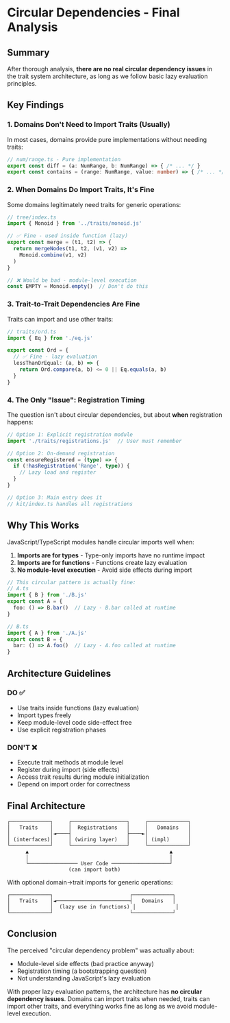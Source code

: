 # Circular Dependencies - Final Analysis

## Summary

After thorough analysis, **there are no real circular dependency issues** in the trait system architecture, as long as we follow basic lazy evaluation principles.

## Key Findings

### 1. Domains Don't Need to Import Traits (Usually)

In most cases, domains provide pure implementations without needing traits:

```typescript
// num/range.ts - Pure implementation
export const diff = (a: NumRange, b: NumRange) => { /* ... */ }
export const contains = (range: NumRange, value: number) => { /* ... */ }
```

### 2. When Domains Do Import Traits, It's Fine

Some domains legitimately need traits for generic operations:

```typescript
// tree/index.ts
import { Monoid } from '../traits/monoid.js'

// ✅ Fine - used inside function (lazy)
export const merge = (t1, t2) => {
  return mergeNodes(t1, t2, (v1, v2) => 
    Monoid.combine(v1, v2)
  )
}

// ❌ Would be bad - module-level execution
const EMPTY = Monoid.empty()  // Don't do this
```

### 3. Trait-to-Trait Dependencies Are Fine

Traits can import and use other traits:

```typescript
// traits/ord.ts
import { Eq } from './eq.js'

export const Ord = {
  // ✅ Fine - lazy evaluation
  lessThanOrEqual: (a, b) => {
    return Ord.compare(a, b) <= 0 || Eq.equals(a, b)
  }
}
```

### 4. The Only "Issue": Registration Timing

The question isn't about circular dependencies, but about **when** registration happens:

```typescript
// Option 1: Explicit registration module
import './traits/registrations.js'  // User must remember

// Option 2: On-demand registration
const ensureRegistered = (type) => {
  if (!hasRegistration('Range', type)) {
    // Lazy load and register
  }
}

// Option 3: Main entry does it
// kit/index.ts handles all registrations
```

## Why This Works

JavaScript/TypeScript modules handle circular imports well when:

1. **Imports are for types** - Type-only imports have no runtime impact
2. **Imports are for functions** - Functions create lazy evaluation  
3. **No module-level execution** - Avoid side effects during import

```typescript
// This circular pattern is actually fine:
// A.ts
import { B } from './B.js'
export const A = {
  foo: () => B.bar()  // Lazy - B.bar called at runtime
}

// B.ts  
import { A } from './A.js'
export const B = {
  bar: () => A.foo()  // Lazy - A.foo called at runtime
}
```

## Architecture Guidelines

### DO ✅
- Use traits inside functions (lazy evaluation)
- Import types freely
- Keep module-level code side-effect free
- Use explicit registration phases

### DON'T ❌
- Execute trait methods at module level
- Register during import (side effects)
- Access trait results during module initialization
- Depend on import order for correctness

## Final Architecture

```
┌─────────────┐     ┌──────────────────┐     ┌─────────────┐
│   Traits    │     │  Registrations   │     │   Domains   │
│             │◄────┤                  ├────►│             │
│ (interfaces)│     │ (wiring layer)   │     │ (impl)      │
└─────────────┘     └──────────────────┘     └─────────────┘
      ▲                                              ▲
      │                                              │
      └──────────────── User Code ───────────────────┘
                    (can import both)
```

With optional domain→trait imports for generic operations:

```
┌─────────────┐                         ┌─────────────┐
│   Traits    │◄────────────────────────┤   Domains   │
│             │  (lazy use in functions) │             │
└─────────────┘                         └─────────────┘
```

## Conclusion

The perceived "circular dependency problem" was actually about:
- Module-level side effects (bad practice anyway)
- Registration timing (a bootstrapping question)
- Not understanding JavaScript's lazy evaluation

With proper lazy evaluation patterns, the architecture has **no circular dependency issues**. Domains can import traits when needed, traits can import other traits, and everything works fine as long as we avoid module-level execution.